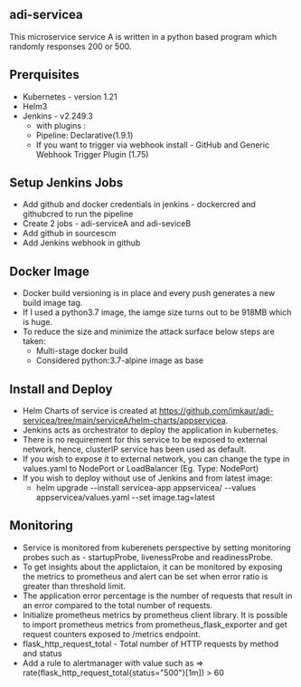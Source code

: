 ## adi-servicea
This microservice service A is written in a python based program which randomly responses 200 or 500.
## Prerquisites
* Kubernetes - version 1.21
* Helm3
* Jenkins - v2.249.3 
  * with plugins : 
  * Pipeline: Declarative(1.9.1) 
  * If you want to trigger via webhook install - GitHub and Generic Webhook Trigger Plugin (1.75)
## Setup Jenkins Jobs
* Add github and docker credentials in jenkins - dockercred and githubcred to run the pipeline
* Create 2 jobs - adi-serviceA and adi-seviceB
* Add github in sourcescm
* Add Jenkins webhook in github
## Docker Image
* Docker build versioning is in place and every push generates a new build image tag.
* If I used a python3.7 image, the iamge size turns out to be 918MB which is huge.
* To reduce the size and minimize the attack surface below steps are taken:
  * Multi-stage docker build 
  * Considered python:3.7-alpine image as base
## Install and Deploy
* Helm Charts of service is created at https://github.com/imkaur/adi-servicea/tree/main/serviceA/helm-charts/appservicea.
* Jenkins acts as orchestrator to deploy the application in kubernetes.
* There is no requirement for this service to be exposed to external network, hence, clusterIP service has been used as default. 
* If you wish to expose it to external network, you can change the type in values.yaml to NodePort or LoadBalancer (Eg. Type: NodePort)
* If you wish to deploy without use of Jenkins and from latest image:
  * helm upgrade --install servicea-app appservicea/ --values appservicea/values.yaml --set image.tag=latest
## Monitoring
* Service is monitored from kuberenets perspective by setting monitoring probes such as - startupProbe, livenessProbe and readinessProbe.
* To get insights about the applictaion, it can be monitored by exposing the metrics to prometheus and alert can be set when error ratio is greater than threshold limit. 
* The application error percentage is the number of requests that result in an error compared to the total number of requests.
* Initialize prometheus metrics by prometheus client library. It is possible to import prometheus metrics from prometheus_flask_exporter and get request counters exposed to /metrics endpoint.
* flask_http_request_total - Total number of HTTP requests by method and status
* Add a rule to alertmanager with value such as => rate(flask_http_request_total{status="500"}[1m]) > 60
